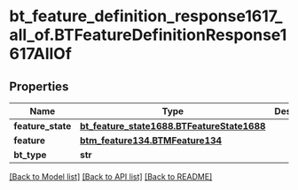# bt_feature_definition_response1617_all_of.BTFeatureDefinitionResponse1617AllOf

## Properties
Name | Type | Description | Notes
------------ | ------------- | ------------- | -------------
**feature_state** | [**bt_feature_state1688.BTFeatureState1688**](BTFeatureState1688.md) |  | [optional] 
**feature** | [**btm_feature134.BTMFeature134**](BTMFeature134.md) |  | [optional] 
**bt_type** | **str** |  | [optional] 

[[Back to Model list]](../README.md#documentation-for-models) [[Back to API list]](../README.md#documentation-for-api-endpoints) [[Back to README]](../README.md)


